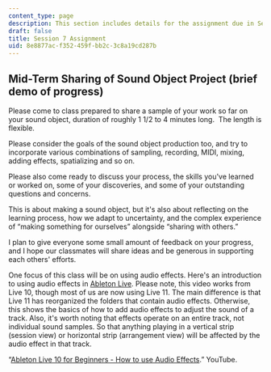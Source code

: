 ```yaml
---
content_type: page
description: This section includes details for the assignment due in Session 7.
draft: false
title: Session 7 Assignment
uid: 8e8877ac-f352-459f-bb2c-3c8a19cd287b
---
```

## Mid-Term Sharing of Sound Object Project (brief demo of progress)

Please come to class prepared to share a sample of your work so far on your sound object, duration of roughly 1 1/2 to 4 minutes long.  The length is flexible.  

Please consider the goals of the sound object production too, and try to incorporate various combinations of sampling, recording, MIDI, mixing, adding effects, spatializing and so on.  

Please also come ready to discuss your process, the skills you've learned or worked on, some of your discoveries, and some of your outstanding questions and concerns.

This is about making a sound object, but it's also about reflecting on the learning process, how we adapt to uncertainty, and the complex experience of “making something for ourselves” alongside “sharing with others.”  

I plan to give everyone some small amount of feedback on your progress, and I hope our classmates will share ideas and be generous in supporting each others' efforts.  

One focus of this class will be on using audio effects. Here's an introduction to using audio effects in [Ableton Live](https://www.ableton.com/en/live/). Please note, this video works from Live 10, though most of us are now using Live 11. The main difference is that Live 11 has reorganized the folders that contain audio effects. Otherwise, this shows the basics of how to add audio effects to adjust the sound of a track. Also, it's worth noting that effects operate on an entire track, not individual sound samples. So that anything playing in a vertical strip (session view) or horizontal strip (arrangement view) will be affected by the audio effect in that track.

“[Ableton Live 10 for Beginners - How to use Audio Effects](https://www.youtube.com/watch?v=MIg_GErSceM).” YouTube.